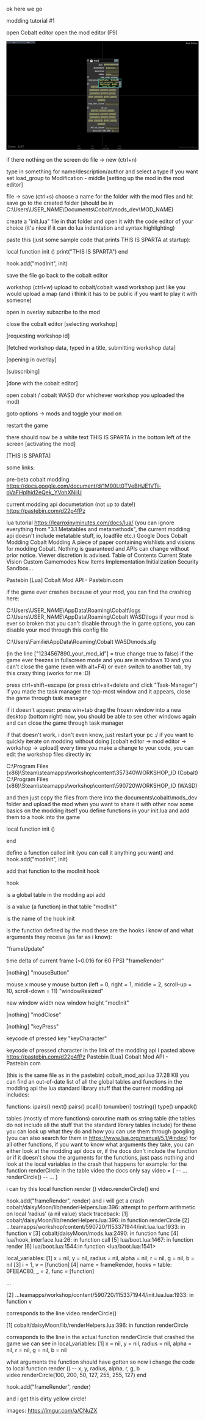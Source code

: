 
ok
here we go

modding tutorial #1

open Cobalt editor
open the mod editor (F9)

![asdf](https://github.com/Hobey/Cobalt-modding/blob/master/20171016031814_1.jpg)

if there nothing on the screen do
file -> new (ctrl+n)

type in something for name/description/author and select a type if you want
set load_group to Modification - middle
[setting up the mod in the mod editor]

file -> save   (ctrl+s)
choose a name for the folder with the mod files and hit save
go to the created folder (should be in C:\Users\USER_NAME\Documents\Cobalt\mods_dev\MOD_NAME)

create a "init.lua" file in that folder and open it with the code editor of your choice (it's nice if it can do lua indentation and syntax highlighting)

paste this (just some sample code that prints THIS IS SPARTA at startup):

local function init ()
    print("THIS IS SPARTA")
end

hook.add("modInit", init)


save the file
go back to the cobalt editor

workshop (ctrl+w)
upload to cobalt/cobalt wasd workshop just like you would upload a map (and i think it has to be public if you want to play it with someone)

open in overlay
subscribe to the mod

close the cobalt editor
[selecting workshop]

[requesting workshop id]

[fetched workshop data, typed in a title, submitting workshop data]

[opening in overlay]

[subscribing]

[done with the cobalt editor]

open cobalt / cobalt WASD (for whichever workshop you uploaded the mod)

goto options -> mods and toggle your mod on

restart the game

there should now be a white text THIS IS SPARTA in the bottom left of the screen
[activating the mod]

[THIS IS SPARTA]

some links:

pre-beta cobalt modding
https://docs.google.com/document/d/1M90Lt0TVeBHJE1VTi-oVaFHplhid2eQek_YVohXNiiU

current modding api documetation (not up to date!)
https://pastebin.com/d22p4fPz

lua tutorial
https://learnxinyminutes.com/docs/lua/
(you can ignore everything from "3.1 Metatables and metamethods",
the current modding api doesn't include metatable stuff, io, loadfile etc.)
Google Docs
Cobalt Modding
Cobalt Modding A piece of paper containing wishlists and visions for modding Cobalt. Nothing is guaranteed and APIs can change without prior notice. Viewer discretion is advised. Table of Contents Current State Vision Custom Gamemodes New Items Implementation Initialization Security Sandbox...

Pastebin
[Lua] Cobalt Mod API - Pastebin.com

if the game ever crashes because of your mod, you can find the crashlog here:

C:\Users\USER_NAME\AppData\Roaming\Cobalt\logs
C:\Users\USER_NAME\AppData\Roaming\Cobalt WASD\logs
if your mod is ever so broken that you can't disable through the in game options, you can disable your mod through this config file

C:\Users\Familie\AppData\Roaming\Cobalt WASD\mods.sfg

(in the line ["1234567890_your_mod_id"] = true
change true to false)
if the game ever freezes in fullscreen mode and you are in windows 10 and you can't close the game (even with alt+F4) or even switch to another tab, try this crazy thing (works for me :D)

press ctrl+shift+escape (or press ctrl+alt+delete and click "Task-Manager")
if you made the task manager the top-most window and it appears, close the game through task manager

if it doesn't appear:
press win+tab
drag the frozen window into a new desktop (bottom right)
now, you should be able to see other windows again and can close the game through task manager

if that doesn't work, i don't even know, just restart your pc :/
if you want to quickly iterate on modding without doing [cobalt editor -> mod editor -> workshop -> upload] every time you make a change to your code, you can edit the workshop files directly in:

C:\Program Files (x86)\Steam\steamapps\workshop\content\357340\WORKSHOP_ID   (Cobalt)
C:\Program Files (x86)\Steam\steamapps\workshop\content\590720\WORKSHOP_ID   (WASD)

and then just copy the files from there into the documents\cobalt\mods_dev folder and upload the mod when you want to share it with other
now
some basics on the modding itself
you define functions in your init.lua
and add them to a hook into the game

local function init ()

end

define a function called init (you can call it anything you want)
and 
hook.add("modInit", init)

add that function to the modInit hook

hook

is a global table in the modding api
add

is a value (a function) in that table
"modInit"

is the name of the hook
init

is the function defined by the mod
these are the hooks i know of and what arguments they receive (as far as i know):

"frameUpdate"

   time delta of current frame (~0.016 for 60 FPS)
"frameRender"

   [nothing]
"mouseButton"

mouse x
mouse y
mouse button (left = 0, right = 1, middle = 2, scroll-up = 10, scroll-down = 11)
"windowResized"

new window width
new window height
"modInit"

   [nothing]
"modClose"

   [nothing]
"keyPress"

   keycode of pressed key
"keyCharacter"

   keycode of pressed character
in the link of the modding api i pasted above
https://pastebin.com/d22p4fPz
Pastebin
[Lua] Cobalt Mod API - Pastebin.com

(this is the same file as in the pastebin)
cobalt_mod_api.lua
37.28 KB
you can find an out-of-date list of all the global tables and functions in the modding api
the lua standard library stuff that the current modding api includes:

functions:
ipairs()
next()
pairs()
pcall()
tonumber()
tostring()
type()
unpack()

tables (mostly of more functions)
coroutine
math
os
string
table
(the tables do not include all the stuff that the standard library tables include)
for these you can look up what they do and how you can use them through googling
(you can also search for them in https://www.lua.org/manual/5.1/#index)
for all other functions, if you want to know what arguments they take, you can either 
look at the modding api docs or, if the docs don't include the function or if it doesn't show the arguments for the functions, 
just pass nothing and look at the local variables in the crash that happens
for example:
for the function renderCircle in the table video the docs only say
video = {
    -- ...
    renderCircle()
    -- ...
}

i can try this
local function render ()
   video.renderCircle()
end

hook.add("frameRender", render)
and i will get a crash
cobalt/daisyMoon/lib/renderHelpers.lua:396: attempt to perform arithmetic on local 'radius' (a nil value)
stack traceback:
  [1] cobalt/daisyMoon/lib/renderHelpers.lua:396: in function renderCircle
  [2] ...teamapps/workshop/content/590720/1153371944/init.lua.lua:1933: in function v
  [3] cobalt/daisyMoon/mods.lua:2490: in function func
  [4] lua/hook_interface.lua:26: in function call
  [5] lua/boot.lua:1467: in function render
  [6] lua/boot.lua:1544:in function <lua/boot.lua:1541>

local_variables:
  [1] x = nil, y = nil, radius = nil, alpha = nil, r = nil, g = nil, b = nil
  [3] i = 1, v = [function]
  [4] name = frameRender, hooks = table: 0FEEAC80, _ = 2, func = [function]

...

  [2] ...teamapps/workshop/content/590720/1153371944/init.lua.lua:1933: in function v

corresponds to the line 
   video.renderCircle()


  [1] cobalt/daisyMoon/lib/renderHelpers.lua:396: in function renderCircle

corresponds to the line in the actual function renderCircle that crashed the game
we can see in
local_variables:
  [1] x = nil, y = nil, radius = nil, alpha = nil, r = nil, g = nil, b = nil

what arguments the function should have gotten
so now i change the code to
local function render ()
   --                 x,   y,   radius, alpha, r,   g,   b
   video.renderCircle(100, 200, 50,     127,   255, 255, 127)
end

hook.add("frameRender", render)

and i get this dirty yellow circle!

images: https://imgur.com/a/CNuZX
